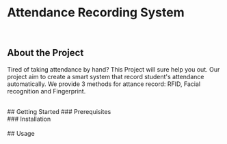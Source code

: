 # Attendance Recording System
<br />

## About the Project
Tired of taking attendance by hand? This Project will sure help you out. Our project aim to create a smart system that record student's attendance automatically. We provide 3 methods for attance record: RFID, Facial recognition and Fingerprint.

<br />
## Getting Started
### Prerequisites
<br />
### Installation
<br />

<br />
## Usage
<br />

